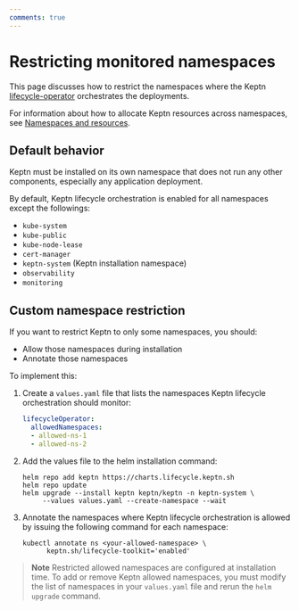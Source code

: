 ```yaml
---
comments: true
---
```


# Restricting monitored namespaces

This page discusses how to restrict the namespaces
where the Keptn
[lifecycle-operator](../../components/lifecycle-operator/index.md)
orchestrates the deployments.

For information about how to allocate Keptn resources
across namespaces, see
[Namespaces and resources](namespace-resources.md).

## Default behavior

Keptn must be installed on its own namespace
that does not run any other components,
especially any application deployment.

By default, Keptn lifecycle orchestration is enabled
for all namespaces except the followings:

- `kube-system`
- `kube-public`
- `kube-node-lease`
- `cert-manager`
- `keptn-system` (Keptn installation namespace)
- `observability`
- `monitoring`

## Custom namespace restriction

If you want to restrict Keptn to only some namespaces, you should:

- Allow those namespaces during installation
- Annotate those namespaces

To implement this:

1. Create a `values.yaml` file
   that lists the namespaces Keptn lifecycle orchestration should monitor:

      ```yaml
      lifecycleOperator:
        allowedNamespaces:
        - allowed-ns-1
        - allowed-ns-2
      ```

1. Add the values file to the helm installation command:

      ```shell
      helm repo add keptn https://charts.lifecycle.keptn.sh
      helm repo update
      helm upgrade --install keptn keptn/keptn -n keptn-system \
           --values values.yaml --create-namespace --wait
      ```

1. Annotate the namespaces where Keptn lifecycle orchestration is allowed
   by issuing the following command
   for each namespace:

      ```shell
      kubectl annotate ns <your-allowed-namespace> \
            keptn.sh/lifecycle-toolkit='enabled'
      ```

> **Note**
Restricted allowed namespaces are configured at installation time.
To add or remove Keptn allowed namespaces,
you must modify the list of namespaces in your `values.yaml` file
and rerun the `helm upgrade` command.
